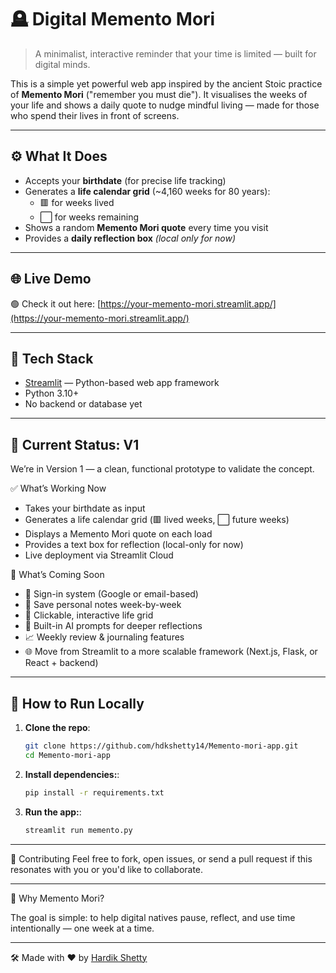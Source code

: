 # 🪦 Digital Memento Mori

> A minimalist, interactive reminder that your time is limited — built for digital minds.

This is a simple yet powerful web app inspired by the ancient Stoic practice of **Memento Mori** ("remember you must die"). It visualises the weeks of your life and shows a daily quote to nudge mindful living — made for those who spend their lives in front of screens.

---

## ⚙️ What It Does

- Accepts your **birthdate** (for precise life tracking)
- Generates a **life calendar grid** (~4,160 weeks for 80 years):
  - 🟥 for weeks lived  
  - ⬜ for weeks remaining
- Shows a random **Memento Mori quote** every time you visit
- Provides a **daily reflection box** *(local only for now)*

---

## 🌐 Live Demo

🟢 Check it out here: [https://your-memento-mori.streamlit.app/](https://your-memento-mori.streamlit.app/) 

---

## 🔨 Tech Stack

- [Streamlit](https://streamlit.io/) — Python-based web app framework
- Python 3.10+
- No backend or database yet

---

## 🚧 Current Status: V1
We’re in Version 1 — a clean, functional prototype to validate the concept.  

✅ What’s Working Now
- Takes your birthdate as input
- Generates a life calendar grid (🟥 lived weeks, ⬜ future weeks)
- Displays a Memento Mori quote on each load
- Provides a text box for reflection (local-only for now)
- Live deployment via Streamlit Cloud

🧪 What’s Coming Soon
- 🔐 Sign-in system (Google or email-based)
- 📝 Save personal notes week-by-week
- 🎨 Clickable, interactive life grid
- 🧠 Built-in AI prompts for deeper reflections
- 📈 Weekly review & journaling features
- 🌐 Move from Streamlit to a more scalable framework (Next.js, Flask, or React + backend)

---

## 🚀 How to Run Locally

1. **Clone the repo**:
   ```bash
   git clone https://github.com/hdkshetty14/Memento-mori-app.git
   cd Memento-mori-app
2. **Install dependencies:**:
   ```bash
   pip install -r requirements.txt
3. **Run the app:**:
   ```bash
   streamlit run memento.py

---

🤝 Contributing
Feel free to fork, open issues, or send a pull request if this resonates with you or you'd like to collaborate.

---

💭 Why Memento Mori?

The goal is simple: to help digital natives pause, reflect, and use time intentionally — one week at a time.

---

🛠️ Made with ❤️ by [Hardik Shetty](https://github.com/hdkshetty14)
